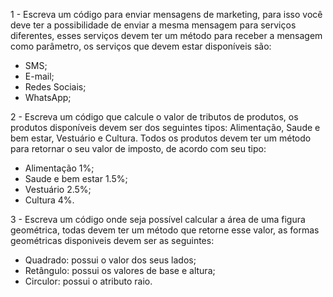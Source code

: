 1 - Escreva um código para enviar mensagens de marketing, para isso você deve ter a possibilidade de enviar a mesma mensagem para serviços diferentes, esses serviços devem ter um método para receber a mensagem como parâmetro, os serviços que devem estar disponíveis são:
- SMS;
- E-mail;
- Redes Sociais;
- WhatsApp;

2 - Escreva um código que calcule o valor de tributos de produtos, os produtos disponíveis devem ser dos seguintes tipos: Alimentação, Saude e bem estar, Vestuário e Cultura. Todos os produtos devem ter um método para retornar o seu valor de imposto, de acordo com seu tipo:
- Alimentação 1%;
- Saude e bem estar 1.5%;
- Vestuário 2.5%;
- Cultura 4%.

3 - Escreva um código onde seja possível calcular a área de uma figura geométrica, todas devem ter um método que retorne esse valor, as formas geométricas disponiveis devem ser as seguintes:
- Quadrado: possui o valor dos seus lados;
- Retângulo: possui os valores de base e altura;
- Circulor: possui o atributo raio.